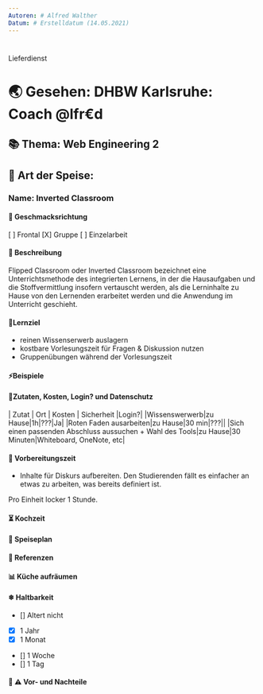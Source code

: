 ```yaml
---
Autoren: # Alfred Walther
Datum: # Erstelldatum (14.05.2021)
---
```


# <!-- Name des Rezepts -->
Lieferdienst
# 🌏 Gesehen: DHBW Karlsruhe: Coach @lfr€d

## 📚 Thema: Web Engineering 2

## 🍲 Art der Speise: <!-- Art der Speise: Vorspeise , Hauptgang, Desert -->

### Name: Inverted Classroom


#### 🍹 Geschmacksrichtung
[ ] Frontal
[X] Gruppe
[ ] Einzelarbeit

#### 📄 Beschreibung 
Flipped Classroom oder Inverted Classroom bezeichnet eine Unterrichtsmethode des integrierten Lernens, in der die Hausaufgaben und die Stoffvermittlung insofern vertauscht werden, als die Lerninhalte zu Hause von den Lernenden erarbeitet werden und die Anwendung im Unterricht geschieht.

#### 🏁Lernziel
* reinen Wissenserwerb auslagern
* kostbare Vorlesungszeit für Fragen & Diskussion nutzen
* Gruppenübungen während der Vorlesungszeit

#### ⚡Beispiele

#### 📜Zutaten, Kosten, Login? und Datenschutz 
<!-- Bei den Zutaten sind die Kosten zu bedenken. Weiterhin könnte man hier eine Anmerkung zum Datenschutz machen. -->

| Zutat | Ort | Kosten | Sicherheit |Login?|
|Wissenswerwerb|zu Hause|1h|???|Ja|
|Roten Faden ausarbeiten|zu Hause|30 min|???||
|Sich einen passenden Abschluss aussuchen + Wahl des Tools|zu Hause|30 Minuten|Whiteboard, OneNote, etc|

#### 🚧 Vorbereitungszeit 
<!-- Hier geht es darum, wie lange eine Vorbereitung für die Einheit dauert. Ein Lernvideo kann mehrere Stunden dauern. -->
* Inhalte für Diskurs aufbereiten. Den Studierenden fällt es einfacher an etwas zu arbeiten, was bereits definiert ist.

Pro Einheit locker 1 Stunde.

#### ⏳ Kochzeit 
<!-- bspw. "max. 10 Minuten" wie lange wird dieses Format angewendet -->

#### 🍴 Speiseplan 
<!--
Ablauf
    Hier sollte man ganz genau beschreiben, wie das geht, damit es auch gut ankommt. Ein Poll, beispielsweise, wo nur der Fragesteller die Antworten sieht ist nicht best-practice. Daher bitte gerne viel Detail hier, dass man das Szenario wirklich nachstellen kann.
    
    Zu vermeiden ist ala: "Kochen Sie die Nudeln bis sie fertig sind." 
-->

#### 📑 Referenzen
<!-- Hier wäre es sehr schön, wenn man ein Beispiel zeigen könnte, das idealerweise offen, zb auf GIT liegt. -->

#### 📊 Küche aufräumen 

#### ❄ Haltbarkeit
<!--
    Einmal hergestellt, wie Joghurt z.B., kann man die Einheit leicht wieder verwenden, sodass die Vorbereitungszeit amortiziert wird.

    Die entsprechende Box ankreuzen: - [x]
-->

- [] Altert nicht
- [x] 1 Jahr
- [x] 1 Monat
- [] 1 Woche
- [] 1 Tag
<!-- - [] eigene Angabe -->

#### 🤔 ⚠️ Vor- und Nachteile
<!-- Diskussion -->
